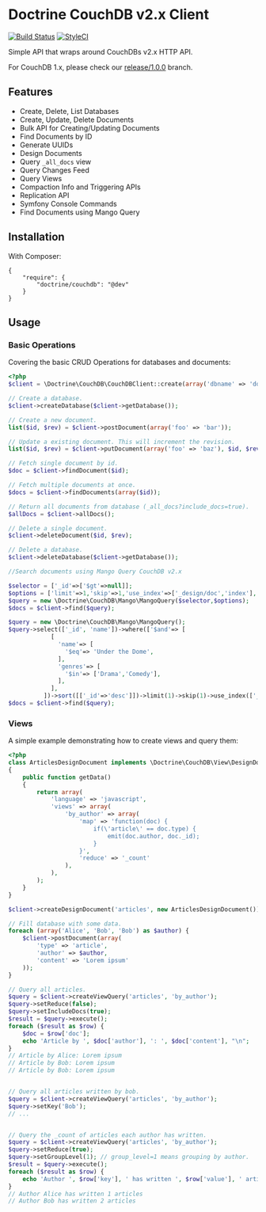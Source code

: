 # Doctrine CouchDB v2.x Client

[![Build Status](https://travis-ci.org/doctrine/couchdb-client.png?branch=master)](https://travis-ci.org/doctrine/couchdb-client)
[![StyleCI](https://styleci.io/repos/90809440/shield?style=flat)](https://styleci.io/repos/90809440)


Simple API that wraps around CouchDBs v2.x HTTP API.

For CouchDB 1.x, please check our [release/1.0.0](https://github.com/doctrine/couchdb-client/tree/release/1.0.0) branch.

## Features

* Create, Delete, List Databases
* Create, Update, Delete Documents
* Bulk API for Creating/Updating Documents
* Find Documents by ID
* Generate UUIDs
* Design Documents
* Query `_all_docs` view
* Query Changes Feed
* Query Views
* Compaction Info and Triggering APIs
* Replication API
* Symfony Console Commands
* Find Documents using Mango Query

## Installation

With Composer:

    {
        "require": {
            "doctrine/couchdb": "@dev"
        }
    }

## Usage

### Basic Operations

Covering the basic CRUD Operations for databases and documents:

```php
<?php
$client = \Doctrine\CouchDB\CouchDBClient::create(array('dbname' => 'doctrine_example'));

// Create a database.
$client->createDatabase($client->getDatabase());

// Create a new document.
list($id, $rev) = $client->postDocument(array('foo' => 'bar'));

// Update a existing document. This will increment the revision.
list($id, $rev) = $client->putDocument(array('foo' => 'baz'), $id, $rev);

// Fetch single document by id.
$doc = $client->findDocument($id);

// Fetch multiple documents at once.
$docs = $client->findDocuments(array($id));

// Return all documents from database (_all_docs?include_docs=true).
$allDocs = $client->allDocs();

// Delete a single document.
$client->deleteDocument($id, $rev);

// Delete a database.
$client->deleteDatabase($client->getDatabase());

//Search documents using Mango Query CouchDB v2.x

$selector = ['_id'=>['$gt'=>null]];
$options = ['limit'=>1,'skip'=>1,'use_index'=>['_design/doc','index'],'sort'=>[['_id'=>'desc']]];
$query = new \Doctrine\CouchDB\Mango\MangoQuery($selector,$options);
$docs = $client->find($query);

$query = new \Doctrine\CouchDB\Mango\MangoQuery();
$query->select(['_id', 'name'])->where(['$and'=> [
            [
              'name'=> [
                '$eq'=> 'Under the Dome',
              ],
              'genres'=> [
                '$in'=> ['Drama','Comedy'],
              ],
            ],
          ])->sort([['_id'=>'desc']])->limit(1)->skip(1)->use_index(['_design/doc','index']);
$docs = $client->find($query);

```

### Views

A simple example demonstrating how to create views and query them:

```php
<?php
class ArticlesDesignDocument implements \Doctrine\CouchDB\View\DesignDocument
{
    public function getData()
    {
        return array(
            'language' => 'javascript',
            'views' => array(
                'by_author' => array(
                    'map' => 'function(doc) {
                        if(\'article\' == doc.type) {
                            emit(doc.author, doc._id);
                        }
                    }',
                    'reduce' => '_count'
                ),
            ),
        );
    }
}

$client->createDesignDocument('articles', new ArticlesDesignDocument());

// Fill database with some data.
foreach (array('Alice', 'Bob', 'Bob') as $author) {
    $client->postDocument(array(
        'type' => 'article',
        'author' => $author,
        'content' => 'Lorem ipsum'
    ));
}

// Query all articles.
$query = $client->createViewQuery('articles', 'by_author');
$query->setReduce(false);
$query->setIncludeDocs(true);
$result = $query->execute();
foreach ($result as $row) {
    $doc = $row['doc'];
    echo 'Article by ', $doc['author'], ': ', $doc['content'], "\n";
}
// Article by Alice: Lorem ipsum
// Article by Bob: Lorem ipsum
// Article by Bob: Lorem ipsum


// Query all articles written by bob.
$query = $client->createViewQuery('articles', 'by_author');
$query->setKey('Bob');
// ...


// Query the _count of articles each author has written.
$query = $client->createViewQuery('articles', 'by_author');
$query->setReduce(true);
$query->setGroupLevel(1); // group_level=1 means grouping by author.
$result = $query->execute();
foreach ($result as $row) {
    echo 'Author ', $row['key'], ' has written ', $row['value'], ' articles', "\n";
}
// Author Alice has written 1 articles
// Author Bob has written 2 articles
```
